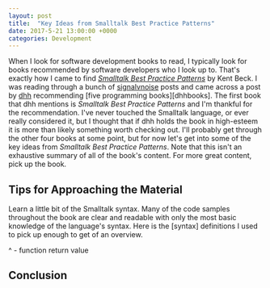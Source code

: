 ```yaml
---
layout: post
title:  "Key Ideas from Smalltalk Best Practice Patterns"
date: 2017-5-21 13:00:00 +0000
categories: Development
---
```


When I look for software development books to read, I typically look for books recommended by software developers who I look up to. That's exactly how I came to find *[Smalltalk Best Practice Patterns][sbp]* by Kent Beck. I was reading through a bunch of [signalvnoise][svn] posts and came across a post by [dhh][dhh] recommending [five programming books][dhhbooks]. The first book that dhh mentions is *Smalltalk Best Practice Patterns* and I'm thankful for the recommendation. I've never touched the Smalltalk language, or ever really considered it, but I thought that if dhh holds the book in high-esteem it is more than likely something worth checking out. I'll probably get through the other four books at some point, but for now let's get into some of the key ideas from *Smalltalk Best Practice Patterns*. Note that this isn't an exhaustive summary of all of the book's content. For more great content, pick up the book.

Tips for Approaching the Material
--------
Learn a little bit of the Smalltalk syntax. Many of the code samples throughout the book are clear and readable with only the most basic knowledge of the language's syntax. Here is the [syntax] definitions I used to pick up enough to get of an overview.

^ - function return value

Conclusion
--------


[sbp]: https://www.amazon.com/Smalltalk-Best-Practice-Patterns-Kent/dp/013476904X
[dhbooks]: https://signalvnoise.com/posts/3375-the-five-programming-books-that-meant-most-to-me
[dhh]: https://en.wikipedia.org/wiki/David_Heinemeier_Hansson
[svn]: https://signalvnoise.com
[syn]: http://rigaux.org/language-study/syntax-across-languages-per-language/Smalltalk.html